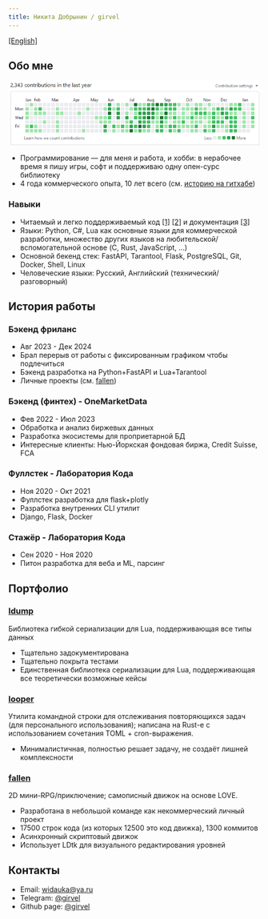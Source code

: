```yaml
---
title: Никита Добрынин / girvel
---
```


[\[English\]](/index_en.html)

## Обо мне

![](./assets/github_activity.png)

- Программирование — для меня и работа, и хобби: в нерабочее время я пишу игры, софт и поддерживаю одну опен-сурс библиотеку
- 4 года коммерческого опыта, 10 лет всего (см. [историю на гитхабе](https://github.com/girvel))

### Навыки

- Читаемый и легко поддерживаемый код [\[1\]](https://github.com/girvel/fallen/blob/6403fa1b2e065861b3e76af4e1edf1e8ad09c3f0/tech/sound.lua) [\[2\]](https://github.com/girvel/ldump/blob/f644aafafadd49ca258d605bfaa1c05379577d30/init.lua) и документация [\[3\]](https://github.com/girvel/ldump/blob/f644aafafadd49ca258d605bfaa1c05379577d30/README.md)
- Языки: Python, C#, Lua как основные языки для коммерческой разработки, множество других языков на любительской/вспомогательной основе (C, Rust, JavaScript, ...)
- Основной бекенд стек: FastAPI, Tarantool, Flask, PostgreSQL, Git, Docker, Shell, Linux
- Человеческие языки: Русский, Английский (технический/разговорный)


## История работы

### Бэкенд фриланс

- Авг 2023 - Дек 2024
- Брал перерыв от работы с фиксированным графиком чтобы подлечиться
- Бэкенд разработка на Python+FastAPI и Lua+Tarantool
- Личные проекты (см. [fallen](#fallen))

### Бэкенд (финтех) - OneMarketData

- Фев 2022 - Июл 2023
- Обработка и анализ биржевых данных
- Разработка экосистемы для проприетарной БД
- Интересные клиенты: Нью-Йоркская фондовая биржа, Credit Suisse, FCA

### Фуллстек - Лаборатория Кода

- Ноя 2020 - Окт 2021
- Фуллстек разработка для flask+plotly
- Разработка внутренних CLI утилит
- Django, Flask, Docker

### Стажёр - Лаборатория Кода

- Сен 2020 - Ноя 2020
- Питон разработка для веба и ML, парсинг


## Портфолио

### [ldump](https://github.com/girvel/ldump)

Библиотека гибкой сериализации для Lua, поддерживающая все типы данных

- Тщательно задокументирована
- Тщательно покрыта тестами
- Единственная библиотека сериализации для Lua, поддерживающая все теоретически возможные кейсы

### [looper](https://github.com/girvel/looper)

Утилита командной строки для отслеживания повторяющихся задач (для персонального использования); написана на Rust-е с использованием сочетания TOML + cron-выражения.

- Минималистичная, полностью решает задачу, не создаёт лишней комплексности

### [fallen](https://github.com/girvel/fallen)

2D мини-RPG/приключение; самописный движок на основе LOVE.

- Разработана в небольшой команде как некоммерческий личный проект
- 17500 строк кода (из которых 12500 это код движка), 1300 коммитов
- Асинхронный скриптовый движок
- Использует LDtk для визуального редактирования уровней


## Контакты

- Email: [widauka@ya.ru](mailto://widauka@ya.ru)
- Telegram: [@girvel](https://t.me/girvel)
- Github page: [@girvel](https://github.com/girvel)
